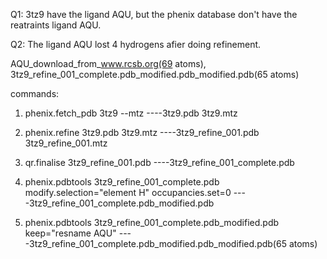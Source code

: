 Q1: 3tz9 have the ligand AQU, but the phenix database don't have the reatraints ligand AQU.

Q2: The ligand AQU lost 4 hydrogens afier doing refinement.

AQU_download_from_www.rcsb.org(69 atoms), 3tz9_refine_001_complete.pdb_modified.pdb_modified.pdb(65 atoms)

commands:

1. phenix.fetch_pdb 3tz9 --mtz    ----3tz9.pdb 3tz9.mtz

2. phenix.refine 3tz9.pdb 3tz9.mtz    ----3tz9_refine_001.pdb 3tz9_refine_001.mtz

3. qr.finalise 3tz9_refine_001.pdb    ----3tz9_refine_001_complete.pdb

4. phenix.pdbtools 3tz9_refine_001_complete.pdb modify.selection="element H" occupancies.set=0 ----3tz9_refine_001_complete.pdb_modified.pdb

5. phenix.pdbtools 3tz9_refine_001_complete.pdb_modified.pdb keep="resname AQU" ----3tz9_refine_001_complete.pdb_modified.pdb_modified.pdb(65 atoms)
